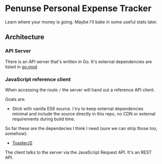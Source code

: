 # Penunse Personal Expense Tracker

Learn where your money is going. Maybe I'll bake in some useful stats later.

## Architecture

### API Server

There is an API server that's written in Go. It's external dependencies are listed in [go.mod](~stephan/penunse/tree/master/go.mod)


### JavaScript reference client

When accessing the route `/` the server will hand out a reference API client.


Goals are:

- Stick with vanilla ES6 source. I try to keep external dependencies minimal and include the source directly in this repo, no CDN or external requirements during build time.

So far these are the dependecies I think I need (sure we can strip those too, somehow):

* [ToasterJS](https://github.com/ZitRos/toaster-js)

The client talks to the server via the JavaScript Request API. It's an REST API.
